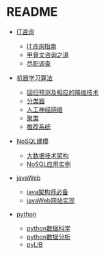 # README+ [IT咨询](./咨询方法/IT咨询.md)  + [IT咨询指南](./咨询方法/IT咨询指南.md)  + [甲骨文咨询之道](./咨询方法/甲骨文咨询之道.md)  + [尽职调查](./咨询方法/尽职调查.md)  + [机器学习算法](./机器学习/机器学习概论.md)  + [回归预测及相应的降维技术](./机器学习/回归预测及相应的降维技术.md)  + [分类器](./机器学习/分类器.md)  + [人工神经网络](./机器学习/人工神经网络.md)  + [聚类](./机器学习/聚类.md)  + [推荐系统](./机器学习/推荐系统.md)+ [NoSQL建模](./数据库建模/NoSQL建模技术.md)  + [大数据技术架构](./数据库建模/大数据技术架构.md)  + [NoSQL应用实例](./数据库建模/NoSQL应用实例.md) + [javaWeb](./javaWeb/javaWeb网站架构演进.md)  + [java架构师必备](./javaWeb/javaWeb架构师必备.md)  + [javaWeb网站实现](./javaWeb/javaWeb网站实现.md)+ [python](./python/python基础.md)  + [python数据科学](./python/python数据科学.md)  + [python数据分析](./python/python数据分析.md)  + [pyLIB](./python/pylib.md)